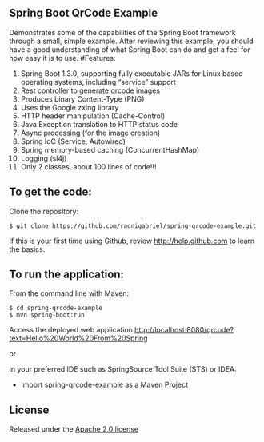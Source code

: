 Spring Boot QrCode Example
-------------------
Demonstrates some of the capabilities of the Spring Boot framework through a small, simple example.
After reviewing this example, you should have a good understanding of what Spring Boot can do and get a feel for how easy it is to use.
#Features:

1. Spring Boot 1.3.0, supporting fully executable JARs for Linux based operating systems, including “service” support
2. Rest controller to generate qrcode images
  1. Produces binary Content-Type (PNG)
  2. Uses the Google zxing library
  3. HTTP header manipulation (Cache-Control)
  4. Java Exception translation to HTTP status code
3. Async processing (for the image creation)
4. Spring IoC (Service, Autowired)
5. Spring memory-based caching (ConcurrentHashMap)
6. Logging (sl4j)
7. Only 2 classes, about 100 lines of code!!! 

To get the code:
-------------------
Clone the repository:

    $ git clone https://github.com/raonigabriel/spring-qrcode-example.git

If this is your first time using Github, review http://help.github.com to learn the basics.

To run the application:
-------------------	
From the command line with Maven:

    $ cd spring-qrcode-example
    $ mvn spring-boot:run 

Access the deployed web application [http://localhost:8080/qrcode?text=Hello%20World%20From%20Spring](http://localhost:8080/qrcode?text=Hello%20World%20From%20Spring)

or

In your preferred IDE such as SpringSource Tool Suite (STS) or IDEA:

* Import spring-qrcode-example as a Maven Project

## License

Released under the [Apache 2.0 license](http://www.apache.org/licenses/LICENSE-2.0.html)
